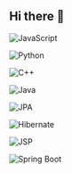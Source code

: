 ## Hi there 👋

<!--
**JosueAPF/JosueAPF** is a ✨ _special_ ✨ repository because its `README.md` (this file) appears on your GitHub profile.

Here are some ideas to get you started:

- 🔭 I’m currently working on ...
- 🌱 I’m currently learning ...
- 👯 I’m looking to collaborate on ...
- 🤔 I’m looking for help with ...
- 💬 Ask me about ...
- 📫 How to reach me: ...
- 😄 Pronouns: ...
- ⚡ Fun fact: ...
-->


<!-- Badge de JavaScript -->
![JavaScript](https://img.shields.io/badge/JavaScript-F7DF1E?style=for-the-badge&logo=javascript&logoColor=black)

<!-- Badge de Python -->
![Python](https://img.shields.io/badge/Python-3776AB?style=for-the-badge&logo=python&logoColor=white)

<!-- Badge de C++ -->
![C++](https://img.shields.io/badge/C++-00599C?style=for-the-badge&logo=c%2B%2B&logoColor=white)

<!-- Badge de Java -->
![Java](https://img.shields.io/badge/Java-ED8B00?style=for-the-badge&logo=java&logoColor=white)

<!-- Badge de JPA -->
![JPA](https://img.shields.io/badge/JPA-007396?style=for-the-badge&logo=java&logoColor=white)

<!-- Badge de Hibernate -->
![Hibernate](https://img.shields.io/badge/Hibernate-59666C?style=for-the-badge&logo=hibernate&logoColor=white)

<!-- Badge de JSP -->
![JSP](https://img.shields.io/badge/JSP-323330?style=for-the-badge&logo=java&logoColor=white)

<!-- Badge de Spring Boot -->
![Spring Boot](https://img.shields.io/badge/Spring_Boot-6DB33F?style=for-the-badge&logo=spring-boot&logoColor=white)
